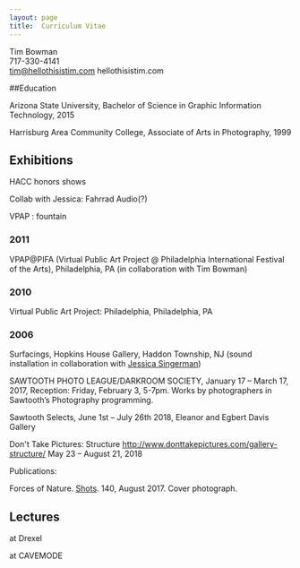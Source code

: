 ```yaml
---
layout: page
title:  Curriculum Vitae
---
```


Tim Bowman  
717-330-4141  
tim@hellothisistim.com
hellothisistim.com

##Education

Arizona State University, Bachelor of Science in Graphic Information Technology, 2015

Harrisburg Area Community College, Associate of Arts in Photography, 1999

## Exhibitions

HACC honors shows

Collab with Jessica: Fahrrad Audio(?)

VPAP : fountain

### 2011

VPAP@PIFA (Virtual Public Art Project @ Philadelphia International Festival of the Arts), Philadelphia, PA (in collaboration with Tim Bowman)

### 2010

Virtual Public Art Project: Philadelphia, Philadelphia, PA

### 2006

Surfacings, Hopkins House Gallery, Haddon Township, NJ (sound installation in collaboration with [Jessica Singerman](http://jessicasingerman.com/))




SAWTOOTH PHOTO LEAGUE/DARKROOM SOCIETY, January 17 – March 17, 2017, Reception: Friday, February 3, 5-7pm. Works by photographers in Sawtooth’s Photography programming.

Sawtooth Selects, June 1st – July 26th 2018, Eleanor and Egbert Davis Gallery

Don't Take Pictures: Structure http://www.donttakepictures.com/gallery-structure/ May 23 – August 21, 2018


Publications:

Forces of Nature. [Shots](http://shotsmag.com/). 140, August 2017. Cover photograph. 

## Lectures

at Drexel

at CAVEMODE
